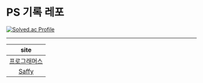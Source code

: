 # PS 기록 레포

[![Solved.ac Profile](http://mazassumnida.wtf/api/v2/generate_badge?boj=psy2)](https://solved.ac/psy2/)

---

| site |
| :---: |
| [프로그래머스](https://github.com/sey2/CodingTest/tree/master/site/programmers) |
| [Saffy](https://github.com/sey2/CodingTest/tree/master/site/saffy) |
